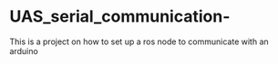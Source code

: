 # UAS_serial_communication-
This is a project on how to set up a ros node to communicate  with an  arduino  
